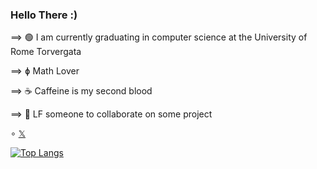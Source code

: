 ### Hello There :)


⟹ 🟢 I am currently graduating in computer science at the University of Rome Torvergata

⟹ ɸ Math Lover

⟹ ☕️ Caffeine is my second blood

⟹ 🔭 LF someone to collaborate on some project


∘ [𝕏](https://twitter.com/Levvonci)

[![Top Langs](https://github-readme-stats.vercel.app/api/top-langs/?username=Levvonci&theme=dark&hide=HTML&HIDE=ampl)](https://github.com/anuraghazra/github-readme-stats)
